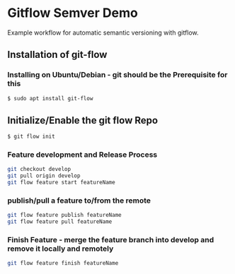 # Gitflow Semver Demo
Example workflow for automatic semantic versioning with gitflow.

## Installation of git-flow

### Installing on Ubuntu/Debian - git should be the Prerequisite for this
```sh
$ sudo apt install git-flow
```
## Initialize/Enable the git flow Repo
```sh
$ git flow init
```

### Feature development and Release Process
```sh
git checkout develop
git pull origin develop
git flow feature start featureName
```

### publish/pull a feature to/from the remote
```sh
git flow feature publish featureName
git flow feature pull featureName
```
### Finish Feature - merge the feature branch into develop and remove it locally and remotely
```sh
git flow feature finish featureName
```
